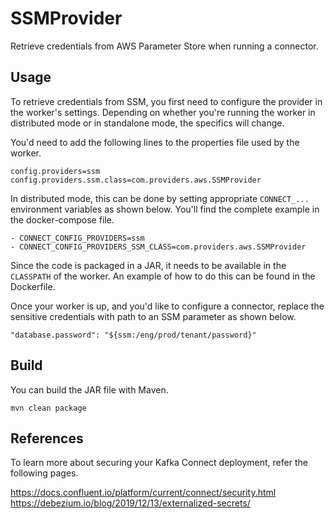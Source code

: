 # SSMProvider  

Retrieve credentials from AWS Parameter Store when running a connector.

## Usage

To retrieve credentials from SSM, you first need to configure the provider in the worker's settings. Depending on whether you're running the worker in distributed mode or in standalone mode, the specifics will change. 

You'd need to add the following lines to the properties file used by the worker.

```properties
config.providers=ssm
config.providers.ssm.class=com.providers.aws.SSMProvider
``` 

In distributed mode, this can be done by setting appropriate `CONNECT_...` environment variables as shown below. You'll find the complete example in the docker-compose file.

```
- CONNECT_CONFIG_PROVIDERS=ssm
- CONNECT_CONFIG_PROVIDERS_SSM_CLASS=com.providers.aws.SSMProvider
```  

Since the code is packaged in a JAR, it needs to be available in the `CLASSPATH` of the worker. An example of how to do this can be found in the Dockerfile. 

Once your worker is up, and you'd like to configure a connector, replace the sensitive credentials with path to an SSM parameter as shown below.  

```
"database.password": "${ssm:/eng/prod/tenant/password}"
```  

## Build  

You can build the JAR file with Maven.  

```
mvn clean package
```  

## References  

To learn more about securing your Kafka Connect deployment, refer the following pages.

https://docs.confluent.io/platform/current/connect/security.html  
https://debezium.io/blog/2019/12/13/externalized-secrets/